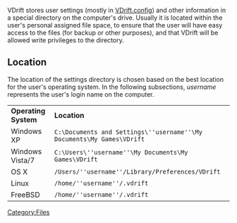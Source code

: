 VDrift stores user settings (mostly in [VDrift.config](VDrift_config "wikilink")) and other information in a special directory on the computer's drive. Usually it is located within the user's personal assigned file space, to ensure that the user will have easy access to the files (for backup or other purposes), and that VDrift will be allowed write privileges to the directory.

Location
--------

The location of the settings directory is chosen based on the best location for the user's operating system. In the following subsections, *username* represents the user's login name on the computer.

|                      |                                                                       |
|----------------------|-----------------------------------------------------------------------|
| **Operating System** | **Location**                                                          |
| Windows XP           | `C:\Documents and Settings\''username''\My Documents\My Games\VDrift` |
| Windows Vista/7      | `C:\Users\''username''\My Documents\My Games\VDrift`                  |
| OS X                 | `/Users/''username''/Library/Preferences/VDrift`                      |
| Linux                | `/home/''username''/.vdrift`                                          |
| FreeBSD              | `/home/''username''/.vdrift`                                          |

<Category:Files>
